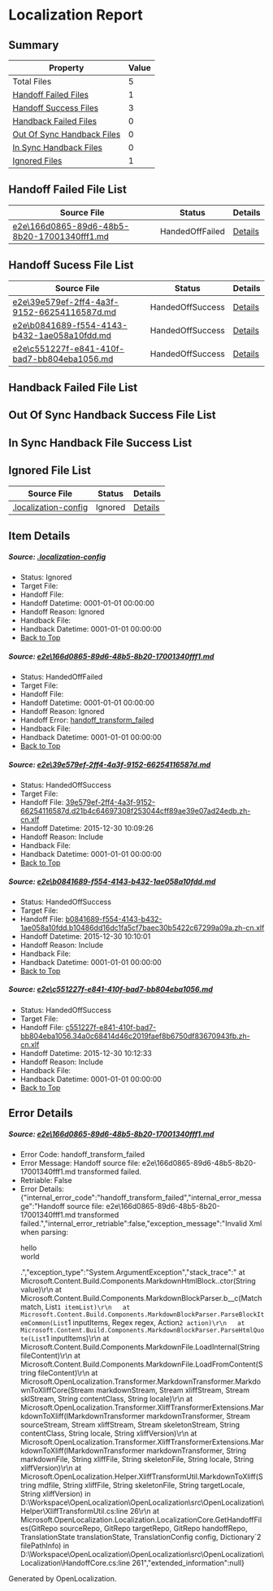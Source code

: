 # <a name='report-top'></a> Localization Report

## Summary
 Property | Value 
 -------- | ----- 
 Total Files | 5
[ Handoff Failed Files ](#handoff-failed-list)| 1
[ Handoff Success Files ](#handoff-success-list)| 3
[ Handback Failed Files ](#handback-failed-list)| 0
[ Out Of Sync Handback Files ](#outofsync-handback-success-list)| 0
[ In Sync Handback Files ](#insync-handback-success-list)| 0
[ Ignored Files ](#ignored-list)| 1

## <a name='handoff-failed-list'></a> Handoff Failed File List
 Source File | Status | Details 
 ----------- | ------ | ------- 
 [e2e\166d0865-89d6-48b5-8b20-17001340fff1.md](https://github.com/OpenLocalizationTest/oltest/blob/e96a5b4ddfac1d64b65b1e6f6fcd9d3eb83fa8a5/e2e/166d0865-89d6-48b5-8b20-17001340fff1.md) | HandedOffFailed | [Details](#82714d943ce4e9476e1cbb49309a3f99317b268e1)

## <a name='handoff-success-list'></a> Handoff Sucess File List
 Source File | Status | Details 
 ----------- | ------ | ------- 
 [e2e\39e579ef-2ff4-4a3f-9152-66254116587d.md](https://github.com/OpenLocalizationTest/oltest/blob/b5c9043f9af43aa938292e436f6cf219dd8b8164/e2e/39e579ef-2ff4-4a3f-9152-66254116587d.md) | HandedOffSuccess | [Details](#94f38dc81295854bd1d4b02a7bbfba03a3d092672)
 [e2e\b0841689-f554-4143-b432-1ae058a10fdd.md](https://github.com/OpenLocalizationTest/oltest/blob/e96a5b4ddfac1d64b65b1e6f6fcd9d3eb83fa8a5/e2e/b0841689-f554-4143-b432-1ae058a10fdd.md) | HandedOffSuccess | [Details](#bb965eca9854266dd662777c0d1206f7e905e9783)
 [e2e\c551227f-e841-410f-bad7-bb804eba1056.md](https://github.com/OpenLocalizationTest/oltest/blob/99b465aca5acbfa7eda832384c33764299dbeb54/e2e/c551227f-e841-410f-bad7-bb804eba1056.md) | HandedOffSuccess | [Details](#8949b6b5c6dece536283d6e0a6d600c3aa7146b84)

## <a name='handback-failed-list'></a> Handback Failed File List

## <a name='outofsync-handback-success-list'></a> Out Of Sync Handback Success File List

## <a name='insync-handback-success-list'></a> In Sync Handback File Success List

## <a name='ignored-list'></a> Ignored File List
 Source File | Status | Details 
 ----------- | ------ | ------- 
 [.localization-config](https://github.com/OpenLocalizationTest/oltest/blob/608e5a034c743179f1c015e3e91eb14420bb3b4a/.localization-config) | Ignored | [Details](#1b1b1cababca9a843d46cac6cc08988e221902dd0)

## Item Details
##### <a name='1b1b1cababca9a843d46cac6cc08988e221902dd0'></a> Source: [.localization-config](https://github.com/OpenLocalizationTest/oltest/blob/608e5a034c743179f1c015e3e91eb14420bb3b4a/.localization-config)
* Status: Ignored
* Target File: 
* Handoff File: 
* Handoff Datetime: 0001-01-01 00:00:00
* Handoff Reason: Ignored
* Handback File: 
* Handback Datetime: 0001-01-01 00:00:00
* [Back to Top](#report-top)

##### <a name='82714d943ce4e9476e1cbb49309a3f99317b268e1'></a> Source: [e2e\166d0865-89d6-48b5-8b20-17001340fff1.md](https://github.com/OpenLocalizationTest/oltest/blob/e96a5b4ddfac1d64b65b1e6f6fcd9d3eb83fa8a5/e2e/166d0865-89d6-48b5-8b20-17001340fff1.md)
* Status: HandedOffFailed
* Target File: 
* Handoff File: 
* Handoff Datetime: 0001-01-01 00:00:00
* Handoff Reason: Ignored
* Handoff Error: [handoff_transform_failed](#82714d943ce4e9476e1cbb49309a3f99317b268e1handoff_transform_failed)
* Handback File: 
* Handback Datetime: 0001-01-01 00:00:00
* [Back to Top](#report-top)

##### <a name='94f38dc81295854bd1d4b02a7bbfba03a3d092672'></a> Source: [e2e\39e579ef-2ff4-4a3f-9152-66254116587d.md](https://github.com/OpenLocalizationTest/oltest/blob/b5c9043f9af43aa938292e436f6cf219dd8b8164/e2e/39e579ef-2ff4-4a3f-9152-66254116587d.md)
* Status: HandedOffSuccess
* Target File: 
* Handoff File: [39e579ef-2ff4-4a3f-9152-66254116587d.d21b4c64697308f253044cff89ae39e07ad24edb.zh-cn.xlf](https://github.com/OpenLocalizationTestOrg/olhandoff/blob/33da9a7fa0d45ff33cce148c9662c704eb49e3a7/ol-handoff/OpenLocalizationTestOrg/oltest.zh-cn/qimu/39e579ef-2ff4-4a3f-9152-66254116587d.d21b4c64697308f253044cff89ae39e07ad24edb.zh-cn.xlf)
* Handoff Datetime: 2015-12-30 10:09:26
* Handoff Reason: Include
* Handback File: 
* Handback Datetime: 0001-01-01 00:00:00
* [Back to Top](#report-top)

##### <a name='bb965eca9854266dd662777c0d1206f7e905e9783'></a> Source: [e2e\b0841689-f554-4143-b432-1ae058a10fdd.md](https://github.com/OpenLocalizationTest/oltest/blob/e96a5b4ddfac1d64b65b1e6f6fcd9d3eb83fa8a5/e2e/b0841689-f554-4143-b432-1ae058a10fdd.md)
* Status: HandedOffSuccess
* Target File: 
* Handoff File: [b0841689-f554-4143-b432-1ae058a10fdd.b10486dd16dc1fa5cf7baec30b5422c67299a09a.zh-cn.xlf](https://github.com/OpenLocalizationTestOrg/olhandoff/blob/cea272632d62e57d14e10e79dab8342519542f4f/ol-handoff/OpenLocalizationTestOrg/oltest.zh-cn/qimu/b0841689-f554-4143-b432-1ae058a10fdd.b10486dd16dc1fa5cf7baec30b5422c67299a09a.zh-cn.xlf)
* Handoff Datetime: 2015-12-30 10:10:01
* Handoff Reason: Include
* Handback File: 
* Handback Datetime: 0001-01-01 00:00:00
* [Back to Top](#report-top)

##### <a name='8949b6b5c6dece536283d6e0a6d600c3aa7146b84'></a> Source: [e2e\c551227f-e841-410f-bad7-bb804eba1056.md](https://github.com/OpenLocalizationTest/oltest/blob/99b465aca5acbfa7eda832384c33764299dbeb54/e2e/c551227f-e841-410f-bad7-bb804eba1056.md)
* Status: HandedOffSuccess
* Target File: 
* Handoff File: [c551227f-e841-410f-bad7-bb804eba1056.34a0c68414d46c2019faef8b6750df83670943fb.zh-cn.xlf](https://github.com/OpenLocalizationTestOrg/olhandoff/blob/7a82edb62d2aded891885562e2a1b73169253391/ol-handoff/OpenLocalizationTestOrg/oltest.zh-cn/qimu/c551227f-e841-410f-bad7-bb804eba1056.34a0c68414d46c2019faef8b6750df83670943fb.zh-cn.xlf)
* Handoff Datetime: 2015-12-30 10:12:33
* Handoff Reason: Include
* Handback File: 
* Handback Datetime: 0001-01-01 00:00:00
* [Back to Top](#report-top)


## Error Details
##### <a name='82714d943ce4e9476e1cbb49309a3f99317b268e1handoff_transform_failed'></a> Source: [e2e\166d0865-89d6-48b5-8b20-17001340fff1.md](#82714d943ce4e9476e1cbb49309a3f99317b268e1)
* Error Code: handoff_transform_failed
* Error Message: Handoff source file: e2e\166d0865-89d6-48b5-8b20-17001340fff1.md transformed failed.
* Retriable: False
* Error Details: {"internal_error_code":"handoff_transform_failed","internal_error_message":"Handoff source file: e2e\\166d0865-89d6-48b5-8b20-17001340fff1.md transformed failed.","internal_error_retriable":false,"exception_message":"Invalid Xml when parsing: <p>hello <br> world</p>.","exception_type":"System.ArgumentException","stack_trace":"   at Microsoft.Content.Build.Components.MarkdownHtmlBlock..ctor(String value)\r\n   at Microsoft.Content.Build.Components.MarkdownBlockParser.<ParseHtmlQuote>b__c(Match match, List`1 itemList)\r\n   at Microsoft.Content.Build.Components.MarkdownBlockParser.ParseBlockItemCommon(List`1 inputItems, Regex regex, Action`2 action)\r\n   at Microsoft.Content.Build.Components.MarkdownBlockParser.ParseHtmlQuote(List`1 inputItems)\r\n   at Microsoft.Content.Build.Components.MarkdownFile.LoadInternal(String fileContent)\r\n   at Microsoft.Content.Build.Components.MarkdownFile.LoadFromContent(String fileContent)\r\n   at Microsoft.OpenLocalization.Transformer.MarkdownTransformer.MarkdownToXliffCore(Stream markdownStream, Stream xliffStream, Stream sklStream, String contentClass, String locale)\r\n   at Microsoft.OpenLocalization.Transformer.XliffTransformerExtensions.MarkdownToXliff(IMarkdownTransformer markdownTransformer, Stream sourceStream, Stream xliffStream, Stream skeletonStream, String contentClass, String locale, String xliffVersion)\r\n   at Microsoft.OpenLocalization.Transformer.XliffTransformerExtensions.MarkdownToXliff(IMarkdownTransformer markdownTransformer, String markdownFile, String xliffFile, String skeletonFile, String locale, String xliffVersion)\r\n   at Microsoft.OpenLocalization.Helper.XliffTransformUtil.MarkdownToXliff(String mdfile, String xliffFile, String skeletonFile, String targetLocale, String xliffVersion) in D:\\Workspace\\OpenLocalization\\OpenLocalization\\src\\OpenLocalization\\Helper\\XliffTransformUtil.cs:line 26\r\n   at Microsoft.OpenLocalization.Localization.LocalizationCore.GetHandoffFiles(GitRepo sourceRepo, GitRepo targetRepo, GitRepo handoffRepo, TranslationState translationState, TranslationConfig config, Dictionary`2 filePathInfo) in D:\\Workspace\\OpenLocalization\\OpenLocalization\\src\\OpenLocalization\\Localization\\HandoffCore.cs:line 261","extended_information":null}


Generated by OpenLocalization.
